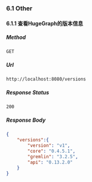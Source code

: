 ### 6.1 Other

#### 6.1.1 查看HugeGraph的版本信息

##### Method

```
GET
```

##### Url

```http request
http://localhost:8080/versions
```

##### Response Status

```
200
```

##### Response Body

```json
{
    "versions":{
        "version": "v1",
        "core": "0.4.5.1",
        "gremlin": "3.2.5",
        "api": "0.13.2.0"
    }
}
```
